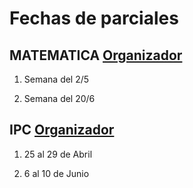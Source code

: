 # Fechas de parciales 

## MATEMATICA [Organizador](https://www.ubaxxicampusvirtual.uba.ar/pluginfile.php/829714/mod_label/intro/Organizador_%20MateAgro_%201C_2022.pdf?time=1647970169791) 

1) Semana del 2/5

2) Semana del 20/6  


## IPC [Organizador](https://www.ubaxxicampusvirtual.uba.ar/pluginfile.php/867953/mod_resource/content/1/Organizador.pdf) 

1) 25 al 29 de Abril 

2) 6 al 10 de Junio


